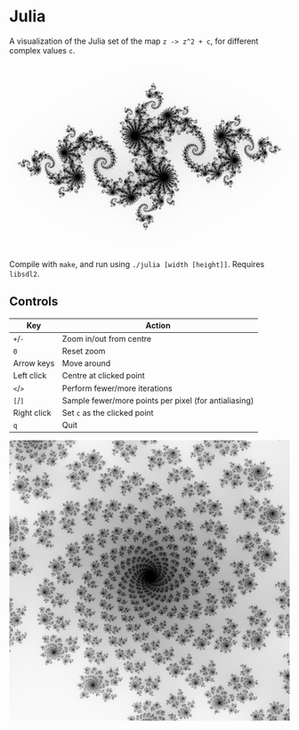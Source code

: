 # Julia

A visualization of the Julia set of the map `z -> z^2 + c`, for different complex values `c`.

![julia](julia.png)

Compile with `make`, and run using `./julia [width [height]]`.
Requires `libsdl2`.

## Controls

| Key           |   Action                      |
|---------------|-------------------------------|
| `+`/`-`       | Zoom in/out from centre       |
| `0`           | Reset zoom                    |
| Arrow keys    | Move around                   |
| Left click    | Centre at clicked point       |
| `<`/`>`       | Perform fewer/more iterations |
| `[`/`]`       | Sample fewer/more points per pixel (for antialiasing) |
| Right click   | Set `c` as the clicked point  |
| `q`           | Quit                          |

![julia_zoom](julia_zoom.png)

